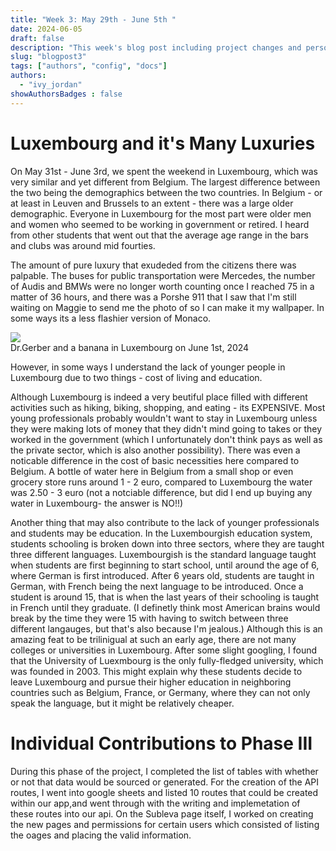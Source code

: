 ```yaml
---
title: "Week 3: May 29th - June 5th "
date: 2024-06-05
draft: false
description: "This week's blog post including project changes and personal observations. "
slug: "blogpost3"  
tags: ["authors", "config", "docs"]
authors:
  - "ivy_jordan"
showAuthorsBadges : false
---
```


# **Luxembourg and it's Many Luxuries**

On May 31st - June 3rd, we spent the weekend in Luxembourg, which was very similar and yet different from Belgium. The largest difference between the two being the demographics between the two countries. In Belgium - or at least in Leuven and Brussels to an extent - there was a large older demographic. Everyone in Luxembourg for the most part were older men and women who seemed to be working in government or retired. I heard from other students that went out that the average age range in the bars and clubs was around mid fourties. 

The amount of pure luxury that exudeded from the citizens there was palpable. The buses for public transportation were Mercedes, the number of Audis and BMWs were no longer worth counting once I reached 75 in a matter of 36 hours, and there was a Porshe 911 that I saw that I'm still waiting on Maggie to send me the photo of so I can make it my wallpaper. In some ways its a less flashier version of Monaco.


<img src = "https://i.imgur.com/X6uzDTe.jpeg"/>
<figcaption> Dr.Gerber and a banana in Luxembourg on June 1st, 2024 </figcaption>

However, in some ways I understand the lack of younger people in Luxembourg due to two things - cost of living and education.

Although Luxembourg is indeed a very beutiful place filled with different activities such as hiking, biking, shopping, and eating - its EXPENSIVE. Most young professionals probably wouldn't want to stay in Luxembourg unless they were making lots of money that they didn't mind going to takes or they worked in the government (which I unfortunately don't think pays as well as the private sector, which is also another possibility). There was even a noticable difference in the cost of basic necessities here compared to Belgium. A bottle of water here in Belgium from a small shop or even grocery store runs around 1 - 2 euro, compared to Luxembourg the water was 2.50 - 3 euro (not a notciable difference, but did I end up buying any water in Luxembourg- the answer is NO!!)

Another thing that may also contribute to the lack of younger professionals and students may be education. In the Luxembourgish education system, students schooling is broken down into three sectors, where they are taught three different languages. Luxembourgish is the standard language taught when students are first beginning to start school, until around the age of 6, where German is first introduced. After 6 years old, students are taught in German, with French being the next language to be introduced. Once a student is around 15, that is when the last years of their schooling is taught in French until they graduate. (I definetly think most American brains would break by the time they were 15 with having to switch between three different langauges, but that's also because I'm jealous.) Although this is an amazing feat to be trilinigual at such an early age, there are not many colleges or universities in Luxembourg. After some slight googling, I found that the University of Luexmbourg is the only fully-fledged university, which was founded in 2003. This might explain why these students decide to leave Luxembourg and pursue their higher education in neighboring countries such as Belgium, France, or Germany, where they can not only speak the language, but it might be relatively cheaper.

# **Individual Contributions to Phase III**

During this phase of the project, I completed the list of tables with whether or not that data would be sourced or generated. For the creation of the API routes, I went into google sheets and listed 10 routes that could be created within our app,and went through with the writing and implemetation of these routes into our api. On the Subleva page itself, I worked on creating the new pages and permissions for certain users which consisted of listing the oages and placing the valid information. 